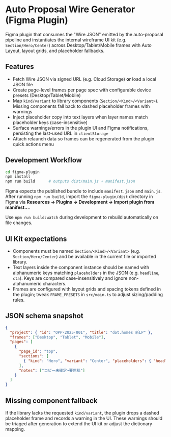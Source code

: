 # Auto Proposal Wire Generator (Figma Plugin)

Figma plugin that consumes the "Wire JSON" emitted by the auto-proposal pipeline and instantiates the internal wireframe UI kit (e.g. `Section/Hero/Center`) across Desktop/Tablet/Mobile frames with Auto Layout, layout grids, and placeholder fallbacks.

## Features

- Fetch Wire JSON via signed URL (e.g. Cloud Storage) **or** load a local JSON file
- Create page-level frames per page spec with configurable device presets (Desktop/Tablet/Mobile)
- Map `kind/variant` to library components (`Section/<Kind>/<Variant>`). Missing components fall back to dashed placeholder frames with warnings
- Inject placeholder copy into text layers when layer names match placeholder keys (case-insensitive)
- Surface warnings/errors in the plugin UI and Figma notifications, persisting the last-used URL in `clientStorage`
- Attach relaunch data so frames can be regenerated from the plugin quick actions menu

## Development Workflow

```bash
cd figma-plugin
npm install
npm run build      # outputs dist/main.js + manifest.json
```

Figma expects the published bundle to include `manifest.json` and `main.js`. After running `npm run build`, import the `figma-plugin/dist` directory in Figma via **Resources → Plugins → Development → Import plugin from manifest…**.

Use `npm run build:watch` during development to rebuild automatically on file changes.

## UI Kit expectations

- Components must be named `Section/<Kind>/<Variant>` (e.g. `Section/Hero/Center`) and be available in the current file or imported library.
- Text layers inside the component instance should be named with alphanumeric keys matching `placeholders` in the JSON (e.g. `headline`, `cta`). Keys are compared case-insensitively and ignore non-alphanumeric characters.
- Frames are configured with layout grids and spacing tokens defined in the plugin; tweak `FRAME_PRESETS` in `src/main.ts` to adjust sizing/padding rules.

## JSON schema snapshot

```json
{
  "project": { "id": "OPP-2025-001", "title": "dot.homes 新LP" },
  "frames": ["Desktop", "Tablet", "Mobile"],
  "pages": [
    {
      "page_id": "top",
      "sections": [
        { "kind": "Hero", "variant": "Center", "placeholders": { "headline": "..." } }
      ],
      "notes": ["コピー未確定→要原稿"]
    }
  ]
}
```

## Missing component fallback

If the library lacks the requested `kind/variant`, the plugin drops a dashed placeholder frame and records a warning in the UI. These warnings should be triaged after generation to extend the UI kit or adjust the dictionary mapping.
